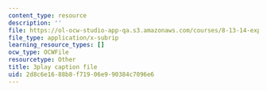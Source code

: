 ```yaml
---
content_type: resource
description: ''
file: https://ol-ocw-studio-app-qa.s3.amazonaws.com/courses/8-13-14-experimental-physics-i-ii-junior-lab-fall-2016-spring-2017/2d8c6e1688b8f71906e990384c7096e6_gcs7PQaQeS4.srt
file_type: application/x-subrip
learning_resource_types: []
ocw_type: OCWFile
resourcetype: Other
title: 3play caption file
uid: 2d8c6e16-88b8-f719-06e9-90384c7096e6
---
```


